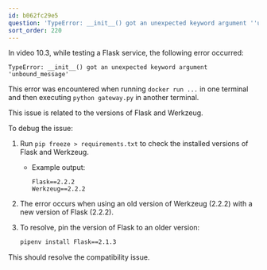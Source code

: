 ```yaml
---
id: b062fc29e5
question: 'TypeError: __init__() got an unexpected keyword argument ''unbound_message'' while importing Flask'
sort_order: 220
---
```



In video 10.3, while testing a Flask service, the following error occurred:

```
TypeError: __init__() got an unexpected keyword argument 'unbound_message'
```

This error was encountered when running `docker run ...` in one terminal and then executing `python gateway.py` in another terminal.



This issue is related to the versions of Flask and Werkzeug.

To debug the issue:

1. Run `pip freeze > requirements.txt` to check the installed versions of Flask and Werkzeug.
   - Example output:
     ```
     Flask==2.2.2
     Werkzeug==2.2.2
     ```
2. The error occurs when using an old version of Werkzeug (2.2.2) with a new version of Flask (2.2.2).
3. To resolve, pin the version of Flask to an older version:
   
   ```bash
   pipenv install Flask==2.1.3
   ```

This should resolve the compatibility issue.